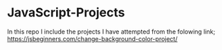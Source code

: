 # JavaScript-Projects
In this repo I include the projects I have attempted from the folowing link;
https://jsbeginners.com/change-background-color-project/
